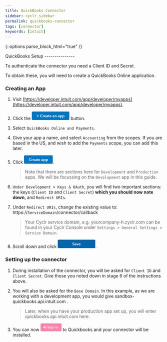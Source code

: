 ```yaml
---
title: QuickBooks Connector
sidebar: cyclr_sidebar
permalink: quickbooks-connector
tags: [connector]
keywords: [intuit]
---
```

{::options parse_block_html="true" /}
<section class="card py-5 my-5">
QuickBooks Setup
---------------

To authenticate the connector you need a Client ID and Secret.

To obtain these, you will need to create a QuickBooks Online application.

### Creating an App
1. Visit [https://developer.intuit.com/app/developer/myapps](https://developer.intuit.com/app/developer/myapps).
2. Click the ![](./images/QuickBooksCreateAnApp.png) button.
3. Select `QuickBooks Online and Payments`.
4. Give your app a name, and select `Accounting` from the scopes.  If you are based in the US, and wish to add the `Payments` scope, you can add this later.
5. Click ![](./images/QuickBooksCreateApp.png).
    > Note that there are sections here for `Development` and `Production` apps.  We will be focussing on the `Development` app in this guide.
6. `Under Development > Keys & OAuth`, you will find two important sections: the keys (`Client ID` and `Client Secret`) **which you should now note down**, and `Redirect URIs`.
7. Under `Redirect URIs`, change the existing value to:
 ht<span></span>tps://`ServiceDomain`/connector/callback

    > Your Cyclr service domain, e.g. yourcompany-h.cyclr.com can be found in your Cyclr Console under ``Settings > General Settings > Service Domain``.

8. Scroll down and click ![](./images/QuickBooksSave.png).

### Setting up the connector

1. During installation of the connector, you will be asked for `Client ID` and `Client Secret`.  Give those you noted down in stage 6 of the instructions above.

2. You will also be asked for the `Base Domain`.  In this example, as we are working with a development app, you would give sandbox-quickbooks.api.intuit.com <span>.</span>

    > Later, when you have your production app set up, you will enter quickbooks.api.intuit.com here.

3. You can now ![](./images/QuickBooksSignIn.png) to Quickbooks and your connector will be installed.

</section>
